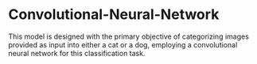 # Convolutional-Neural-Network

This model is designed with the primary objective of categorizing images provided as input into either a cat or a dog, employing a convolutional neural network for this classification task.
